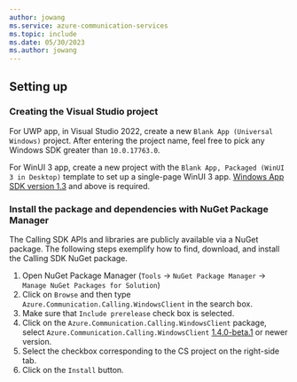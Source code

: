 ```yaml
---
author: jowang
ms.service: azure-communication-services
ms.topic: include
ms.date: 05/30/2023
ms.author: jowang
---
```

## Setting up

### Creating the Visual Studio project

For UWP app, in Visual Studio 2022, create a new `Blank App (Universal Windows)` project. After entering the project name, feel free to pick any Windows SDK greater than `10.0.17763.0`.

For WinUI 3 app, create a new project with the `Blank App, Packaged (WinUI 3 in Desktop)` template to set up a single-page WinUI 3 app. [Windows App SDK version 1.3](/windows/apps/windows-app-sdk/stable-channel#version-13) and above is required.
### Install the package and dependencies with NuGet Package Manager

The Calling SDK APIs and libraries are publicly available via a NuGet package.
The following steps exemplify how to find, download, and install the Calling SDK NuGet package.

1. Open NuGet Package Manager (`Tools` -> `NuGet Package Manager` -> `Manage NuGet Packages for Solution`)
2. Click on `Browse` and then type `Azure.Communication.Calling.WindowsClient` in the search box.
3. Make sure that `Include prerelease` check box is selected.
4. Click on the `Azure.Communication.Calling.WindowsClient` package, select `Azure.Communication.Calling.WindowsClient` [1.4.0-beta.1](https://www.nuget.org/packages/Azure.Communication.Calling.WindowsClient/1.4.0-beta.1) or newer version.
5. Select the checkbox corresponding to the CS project on the right-side tab.
6. Click on the `Install` button.
